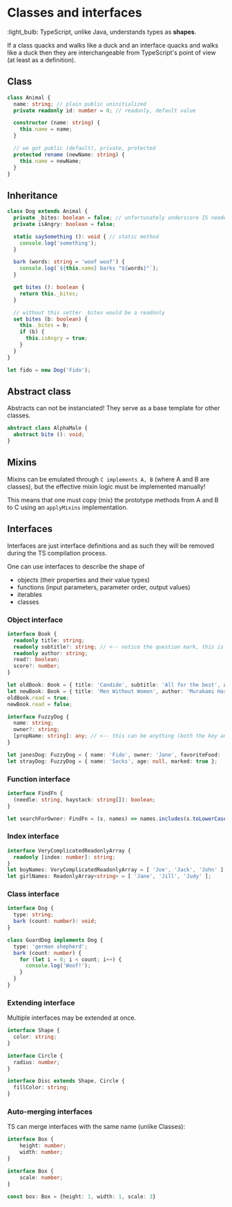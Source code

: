 # Classes and interfaces

:light_bulb: TypeScript, unlike Java, understands types as **shapes**.

If a class quacks and walks like a duck and an interface quacks and walks like a duck then they are interchangeable from TypeScript's point of view (at least as a definition).

## Class

```typescript
class Animal {
  name: string; // plain public uninitialized
  private readonly id: number = 0; // readonly, default value

  constructor (name: string) {
    this.name = name;
  }

  // we got public (default), private, protected
  protected rename (newName: string) {
    this.name = newName;
  }
}
```

## Inheritance

```typescript
class Dog extends Animal {
  private _bites: boolean = false; // unfortunately underscore IS needed
  private isAngry: boolean = false;

  static saySomething (): void { // static method
    console.log('something');
  }

  bark (words: string = 'woof woof') {
    console.log(`${this.name} barks "${words}"`);
  }

  get bites (): boolean {
    return this._bites;
  }

  // without this setter _bites would be a readonly
  set bites (b: boolean) {
    this._bites = b;
    if (b) {
      this.isAngry = true;
    }
  }
}
```

```typescript
let fido = new Dog('Fido');
```

## Abstract class

Abstracts can not be instanciated! They serve as a base template for other classes.

```typescript
abstract class AlphaMale {
  abstract bite (): void;
}
```

## Mixins

Mixins can be emulated through `C implements A, B` (where A and B are classes), but the effective mixin logic must be implemented manually!

This means that one must copy (mix) the prototype methods from A and B to C using an `applyMixins` implementation.

## Interfaces

Interfaces are just interface definitions and as such they will be removed during the TS compilation process.

One can use interfaces to describe the shape of

- objects (their properties and their value types)
- functions (input parameters, parameter order, output values)
- iterables
- classes

### Object interface

```typescript
interface Book {
  readonly title: string;
  readonly subtitle?: string; // <-- notice the question mark, this is an optional prop
  readonly author: string;
  read?: boolean;
  score?: number;
}

let oldBook: Book = { title: 'Candide', subtitle: 'All for the best', author: 'Voltaire' };
let newBook: Book = { title: 'Men Without Women', author: 'Murakami Haruki' };
oldBook.read = true;
newBook.read = false;
```

```typescript
interface FuzzyDog {
  name: string;
  owner?: string;
  [propName: string]: any; // <-- this can be anything (both the key and the value!)
}

let janesDog: FuzzyDog = { name: 'Fido', owner: 'Jane', favoriteFood: 'tripe ration' };
let strayDog: FuzzyDog = { name: 'Socks', age: null, marked: true };
```

### Function interface

```typescript
interface FindFn {
  (needle: string, haystack: string[]): boolean;
}

let searchForOwner: FindFn = (s, names) => names.includes(s.toLowerCase());
```

### Index interface

```typescript
interface VeryComplicatedReadonlyArray {
  readonly [index: number]: string;
}
let boyNames: VeryComplicatedReadonlyArray = [ 'Joe', 'Jack', 'John' ];
let girlNames: ReadonlyArray<string> = [ 'Jane', 'Jill', 'Judy' ];
```

### Class interface

```typescript
interface Dog {
  type: string;
  bark (count: number): void;
}

class GuardDog implements Dog {
  type: 'german shepherd';
  bark (count: number) {
    for (let i = 0; i < count; i++) {
      console.log('Woof!');
    }
  }
}
```

### Extending interface

Multiple interfaces may be extended at once.

```typescript
interface Shape {
  color: string;
}

interface Circle {
  radius: number;
}

interface Disc extends Shape, Circle {
  fillColor: string;
}
```

### Auto-merging interfaces

TS can merge interfaces with the same name (unlike Classes):

```typescript
interface Box {
    height: number;
    width: number;
}

interface Box {
    scale: number;
}

const box: Box = {height: 1, width: 1, scale: 3}
```

